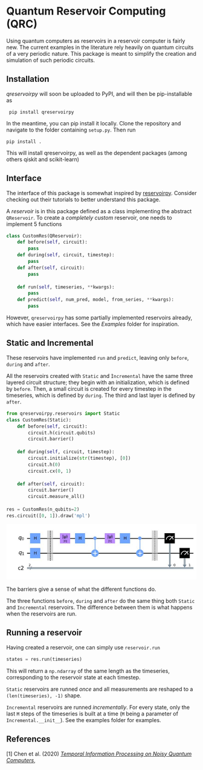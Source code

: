 # Quantum Reservoir Computing (QRC)
Using quantum computers as reservoirs in a reservoir computer is fairly new. The current examples in the literature rely heavily on quantum circuits of a very periodic nature. This package is meant to simplify the creation and simulation of such periodic circuits.

## Installation
*qreservoirpy* will soon be uploaded to PyPI, and will then be pip-installable as

```console
 pip install qreservoirpy
```

In the meantime, you can pip install it locally. Clone the repository and navigate to the folder containing `setup.py`. Then run

```console
pip install .
```
This will install qreservoirpy, as well as the dependent packages (among others qiskit and scikit-learn)

## Interface
The interface of this package is somewhat inspired by  [reservoirpy](https://github.com/reservoirpy/reservoirpy). Consider checking out their tutorials to better understand this package.

A *reservoir* is in this package defined as a class implementing the abstract `QReservoir`. To create a *completely custom* reservoir, one needs to implement 5 functions
```python
class CustomRes(QReservoir):
    def before(self, circuit):
        pass
    def during(self, circuit, timestep):
        pass
    def after(self, circuit):
        pass

    def run(self, timeseries, **kwargs):
        pass
    def predict(self, num_pred, model, from_series, **kwargs):
        pass
```
However, `qreservoirpy` has some partially implemented reservoirs already, which have easier interfaces. See the *Examples* folder for inspiration.

## Static and Incremental
These reservoirs have implemented `run` and `predict`, leaving only `before`, `during` and `after`.

All the reservoirs created with `Static` and `Ìncremental` have the same three layered circuit structure; they begin with an initialization, which is defined by  `before`. Then, a small circuit is created for every timestep in the timeseries, which is defined by `during`. The third and last layer is defined by `after`.

```python
from qreservoirpy.reservoirs import Static
class CustomRes(Static):
    def before(self, circuit):
        circuit.h(circuit.qubits)
        circuit.barrier()

    def during(self, circuit, timestep):
        circuit.initialize(str(timestep), [0])
        circuit.h(0)
        circuit.cx(0, 1)

    def after(self, circuit):
        circuit.barrier()
        circuit.measure_all()

res = CustomRes(n_qubits=2)
res.circuit([0, 1]).draw('mpl')
```
![Image](ReadmeData/Images/simple_static.jpg)

The barriers give a sense of what the different functions do.

The three functions `before`, `during` and `after` do the same thing both `Static` and `Incremental` reservoirs. The difference between them is what happens when the reservoirs are run.

## Running a reservoir
Having created a reservoir, one can simply use `reservoir.run`

```python
states = res.run(timeseries)
```
This will return a `np.ndarray` of the same length as the timeseries, corresponding to the reservoir state at each timestep.

`Static` reservoirs are runned *once* and all measurements are reshaped to a `(len(timeseries), -1)` shape.

`Incremental` reservoirs are runned *incrementally*. For every state, only the last `M` steps of the timeseries is built at a time (`M` being a parameter of `Incremental.__init__`). See the examples folder for examples.

## References
<a id="1">[1]</a>
Chen et al. (2020)
[*Temporal Information Processing on Noisy Quantum Computers*](https://link.aps.org/doi/10.1103/PhysRevApplied.14.024065),



